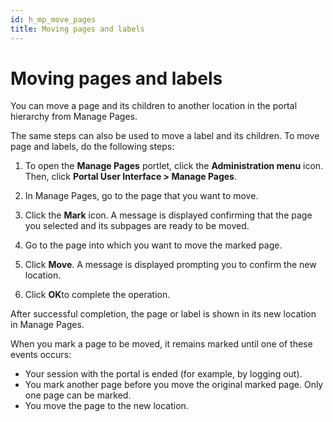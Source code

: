```yaml
---
id: h_mp_move_pages
title: Moving pages and labels
---
```


# Moving pages and labels


You can move a page and its children to another location in the portal hierarchy from Manage Pages.

The same steps can also be used to move a label and its children. To move page and labels, do the following steps:

1.  To open the **Manage Pages** portlet, click the **Administration menu** icon. Then, click **Portal User Interface > Manage Pages**.

2.  In Manage Pages, go to the page that you want to move.

3.  Click the **Mark** icon. A message is displayed confirming that the page you selected and its subpages are ready to be moved.

4.  Go to the page into which you want to move the marked page.

5.  Click **Move**. A message is displayed prompting you to confirm the new location.

6.  Click **OK**to complete the operation.


After successful completion, the page or label is shown in its new location in Manage Pages.

When you mark a page to be moved, it remains marked until one of these events occurs:

-   Your session with the portal is ended (for example, by logging out).
-   You mark another page before you move the original marked page. Only one page can be marked.
-   You move the page to the new location.

